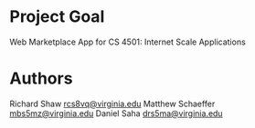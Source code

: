 Project Goal
===
Web Marketplace App for CS 4501: Internet Scale Applications

Authors
===
Richard Shaw <rcs8vq@virginia.edu>
Matthew Schaeffer <mbs5mz@virginia.edu>
Daniel Saha <drs5ma@virginia.edu>
